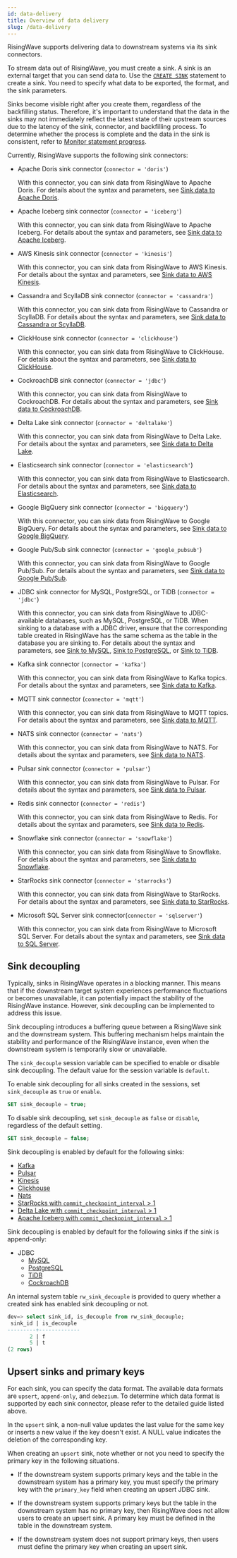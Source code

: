 ```yaml
---
id: data-delivery
title: Overview of data delivery
slug: /data-delivery
---
```

<head>
  <link rel="canonical" href="https://docs.risingwave.com/docs/current/data-delivery/" />
</head>

RisingWave supports delivering data to downstream systems via its sink connectors.

To stream data out of RisingWave, you must create a sink. A sink is an external target that you can send data to. Use the [`CREATE SINK`](/sql/commands/sql-create-sink.md) statement to create a sink. You need to specify what data to be exported, the format, and the sink parameters.

Sinks become visible right after you create them, regardless of the backfilling status. Therefore, it's important to understand that the data in the sinks may not immediately reflect the latest state of their upstream sources due to the latency of the sink, connector, and backfilling process.
To determine whether the process is complete and the data in the sink is consistent, refer to [Monitor statement progress](/manage/view-statement-progress.md).

Currently, RisingWave supports the following sink connectors:

- Apache Doris sink connector (`connector = 'doris'`)
  
  With this connector, you can sink data from RisingWave to Apache Doris. For details about the syntax and parameters, see [Sink data to Apache Doris](/guides/sink-to-doris.md).

- Apache Iceberg sink connector (`connector = 'iceberg'`)
  
  With this connector, you can sink data from RisingWave to Apache Iceberg. For details about the syntax and parameters, see [Sink data to Apache Iceberg](/guides/sink-to-iceberg.md).

- AWS Kinesis sink connector (`connector = 'kinesis'`)

  With this connector, you can sink data from RisingWave to AWS Kinesis. For details about the syntax and parameters, see [Sink data to AWS Kinesis](/guides/sink-to-aws-kinesis.md).

- Cassandra and ScyllaDB sink connector (`connector = 'cassandra'`)

  With this connector, you can sink data from RisingWave to Cassandra or ScyllaDB. For details about the syntax and parameters, see [Sink data to Cassandra or ScyllaDB](/guides/sink-to-cassandra.md).

- ClickHouse sink connector (`connector = 'clickhouse'`)

  With this connector, you can sink data from RisingWave to ClickHouse. For details about the syntax and parameters, see [Sink data to ClickHouse](/guides/sink-to-clickhouse.md).

- CockroachDB sink connector (`connector = 'jdbc'`)

  With this connector, you can sink data from RisingWave to CockroachDB. For details about the syntax and parameters, see [Sink data to CockroachDB](/guides/sink-to-cockroach.md).

- Delta Lake sink connector (`connector = 'deltalake'`)

  With this connector, you can sink data from RisingWave to Delta Lake. For details about the syntax and parameters, see [Sink data to Delta Lake](/guides/sink-to-delta-lake.md).

- Elasticsearch sink connector (`connector = 'elasticsearch'`)

  With this connector, you can sink data from RisingWave to Elasticsearch. For details about the syntax and parameters, see [Sink data to Elasticsearch](/guides/sink-to-elasticsearch.md).

- Google BigQuery sink connector (`connector = 'bigquery'`)

  With this connector, you can sink data from RisingWave to Google BigQuery. For details about the syntax and parameters, see [Sink data to Google BigQuery](/guides/sink-to-bigquery.md).

- Google Pub/Sub sink connector (`connector = 'google_pubsub'`)

  With this connector, you can sink data from RisingWave to Google Pub/Sub. For details about the syntax and parameters, see [Sink data to Google Pub/Sub](/guides/sink-to-google-pubsub.md).

- JDBC sink connector for MySQL, PostgreSQL, or TiDB (`connector = 'jdbc'`)

  With this connector, you can sink data from RisingWave to JDBC-available databases, such as MySQL, PostgreSQL, or TiDB. When sinking to a database with a JDBC driver, ensure that the corresponding table created in RisingWave has the same schema as the table in the database you are sinking to. For details about the syntax and parameters, see [Sink to MySQL](/guides/sink-to-mysql.md), [Sink to PostgreSQL](/guides/sink-to-postgres.md), or [Sink to TiDB](/guides/sink-to-tidb.md).

- Kafka sink connector (`connector = 'kafka'`)
  
  With this connector, you can sink data from RisingWave to Kafka topics. For details about the syntax and parameters, see [Sink data to Kafka](/guides/create-sink-kafka.md).

- MQTT sink connector (`connector = 'mqtt'`)

  With this connector, you can sink data from RisingWave to MQTT topics. For details about the syntax and parameters, see [Sink data to MQTT](/guides/sink-to-mqtt.md).

- NATS sink connector (`connector = 'nats'`)

  With this connector, you can sink data from RisingWave to NATS. For details about the syntax and parameters, see [Sink data to NATS](/guides/sink-to-nats.md).

- Pulsar sink connector (`connector = 'pulsar'`)

  With this connector, you can sink data from RisingWave to Pulsar. For details about the syntax and parameters, see [Sink data to Pulsar](/guides/sink-to-pulsar.md).

- Redis sink connector (`connector = 'redis'`)

  With this connector, you can sink data from RisingWave to Redis. For details about the syntax and parameters, see [Sink data to Redis](/guides/sink-to-redis.md).

- Snowflake sink connector (`connector = 'snowflake'`)

  With this connector, you can sink data from RisingWave to Snowflake. For details about the syntax and parameters, see [Sink data to Snowflake](/guides/sink-to-snowflake.md).

- StarRocks sink connector (`connector = 'starrocks'`)

  With this connector, you can sink data from RisingWave to StarRocks. For details about the syntax and parameters, see [Sink data to StarRocks](/guides/sink-to-starrocks.md).

- Microsoft SQL Server sink connector(`connector = 'sqlserver'`)
  
  With this connector, you can sink data from RisingWave to Microsoft SQL Server. For details about the syntax and parameters, see [Sink data to SQL Server](/guides/sink-to-sqlserver.md).

## Sink decoupling

Typically, sinks in RisingWave operates in a blocking manner. This means that if the downstream target system experiences performance fluctuations or becomes unavailable, it can potentially impact the stability of the RisingWave instance. However, sink decoupling can be implemented to address this issue.

Sink decoupling introduces a buffering queue between a RisingWave sink and the downstream system. This buffering mechanism helps maintain the stability and performance of the RisingWave instance, even when the downstream system is temporarily slow or unavailable.

The `sink_decouple` session variable can be specified to enable or disable sink decoupling. The default value for the session variable is `default`. 

To enable sink decoupling for all sinks created in the sessions, set `sink_decouple` as `true` or `enable`.

```sql
SET sink_decouple = true;
```

To disable sink decoupling, set `sink_decouple` as `false` or `disable`, regardless of the default setting. 

```sql
SET sink_decouple = false;
```

Sink decoupling is enabled by default for the following sinks:

- [Kafka](/guides/create-sink-kafka.md)
- [Pulsar](/guides/sink-to-pulsar.md)
- [Kinesis](/guides/sink-to-iceberg.md)
- [Clickhouse](/guides/sink-to-clickhouse.md)
- [Nats](/guides/sink-to-nats.md)
- [StarRocks with `commit_checkpoint_interval` > 1](/guides/sink-to-starrocks.md)
- [Delta Lake with `commit_checkpoint_interval` > 1](/guides/sink-to-delta-lake.md)
- [Apache Iceberg with `commit_checkpoint_interval` > 1](/guides/sink-to-iceberg.md)

Sink decoupling is enabled by default for the following sinks if the sink is append-only:

- JDBC
  - [MySQL](/guides/sink-to-mysql.md)
  - [PostgreSQL](/guides/sink-to-postgres.md)
  - [TiDB](/guides/sink-to-tidb.md)
  - [CockroachDB](/guides/sink-to-cockroach.md)

An internal system table `rw_sink_decouple` is provided to query whether a created sink has enabled sink decoupling or not.

```sql
dev=> select sink_id, is_decouple from rw_sink_decouple;
 sink_id | is_decouple 
---------+-------------
       2 | f
       5 | t
(2 rows)

```

## Upsert sinks and primary keys

For each sink, you can specify the data format. The available data formats are `upsert`, `append-only`, and `debezium`. To determine which data format is supported by each sink connector, please refer to the detailed guide listed above.

In the `upsert` sink, a non-null value updates the last value for the same key or inserts a new value if the key doesn't exist. A NULL value indicates the deletion of the corresponding key.

When creating an `upsert` sink, note whether or not you need to specify the primary key in the following situations.

- If the downstream system supports primary keys and the table in the downstream system has a primary key, you must specify the primary key with the `primary_key` field when creating an upsert JDBC sink.

- If the downstream system supports primary keys but the table in the downstream system has no primary key, then RisingWave does not allow users to create an upsert sink. A primary key must be defined in the table in the downstream system.

- If the downstream system does not support primary keys, then users must define the primary key when creating an upsert sink.
